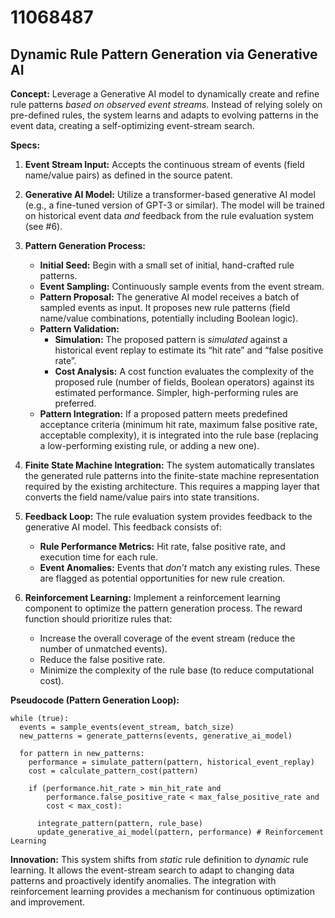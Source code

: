 # 11068487

## Dynamic Rule Pattern Generation via Generative AI

**Concept:** Leverage a Generative AI model to dynamically create and refine rule patterns *based on observed event streams*.  Instead of relying solely on pre-defined rules, the system learns and adapts to evolving patterns in the event data, creating a self-optimizing event-stream search.

**Specs:**

1.  **Event Stream Input:**  Accepts the continuous stream of events (field name/value pairs) as defined in the source patent.

2.  **Generative AI Model:**  Utilize a transformer-based generative AI model (e.g., a fine-tuned version of GPT-3 or similar).  The model will be trained on historical event data *and* feedback from the rule evaluation system (see #6).

3.  **Pattern Generation Process:**
    *   **Initial Seed:** Begin with a small set of initial, hand-crafted rule patterns.
    *   **Event Sampling:**  Continuously sample events from the event stream.
    *   **Pattern Proposal:** The generative AI model receives a batch of sampled events as input. It proposes new rule patterns (field name/value combinations, potentially including Boolean logic).
    *   **Pattern Validation:**
        *   **Simulation:** The proposed pattern is *simulated* against a historical event replay to estimate its “hit rate” and “false positive rate”.
        *   **Cost Analysis:**  A cost function evaluates the complexity of the proposed rule (number of fields, Boolean operators) against its estimated performance.  Simpler, high-performing rules are preferred.
    *   **Pattern Integration:**  If a proposed pattern meets predefined acceptance criteria (minimum hit rate, maximum false positive rate, acceptable complexity), it is integrated into the rule base (replacing a low-performing existing rule, or adding a new one).

4.  **Finite State Machine Integration:**  The system automatically translates the generated rule patterns into the finite-state machine representation required by the existing architecture.  This requires a mapping layer that converts the field name/value pairs into state transitions.

5.  **Feedback Loop:** The rule evaluation system provides feedback to the generative AI model.  This feedback consists of:
    *   **Rule Performance Metrics:** Hit rate, false positive rate, and execution time for each rule.
    *   **Event Anomalies:**  Events that *don’t* match any existing rules.  These are flagged as potential opportunities for new rule creation.

6.  **Reinforcement Learning:** Implement a reinforcement learning component to optimize the pattern generation process. The reward function should prioritize rules that:
    *   Increase the overall coverage of the event stream (reduce the number of unmatched events).
    *   Reduce the false positive rate.
    *   Minimize the complexity of the rule base (to reduce computational cost).

**Pseudocode (Pattern Generation Loop):**

```
while (true):
  events = sample_events(event_stream, batch_size)
  new_patterns = generate_patterns(events, generative_ai_model)

  for pattern in new_patterns:
    performance = simulate_pattern(pattern, historical_event_replay)
    cost = calculate_pattern_cost(pattern)

    if (performance.hit_rate > min_hit_rate and
        performance.false_positive_rate < max_false_positive_rate and
        cost < max_cost):

      integrate_pattern(pattern, rule_base)
      update_generative_ai_model(pattern, performance) # Reinforcement Learning
```

**Innovation:** This system shifts from *static* rule definition to *dynamic* rule learning. It allows the event-stream search to adapt to changing data patterns and proactively identify anomalies. The integration with reinforcement learning provides a mechanism for continuous optimization and improvement.